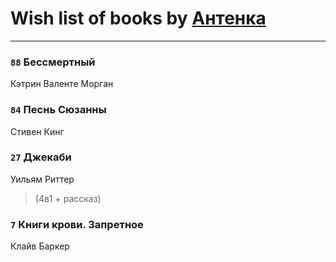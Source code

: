 # Wish list of books by [Антенка](https://plus.google.com/u/0/118158645037334943900/)
---

### `88` Бессмертный
Кэтрин Валенте Морган

### `84` Песнь Сюзанны
Стивен Кинг

### `27` Джекаби
Уильям Риттер
> (4в1 + рассказ)

### `7` Книги крови. Запретное
Клайв Баркер

